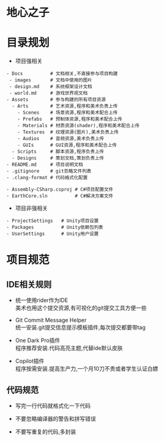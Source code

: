 ﻿# 地心之子

# 目录规划

- 项目强相关

```text
- Docs          # 文档相关,不直接参与项目构建
 - images       # 文档中使用的图片
 - design.md    # 系统框架设计文档
 - world.md     # 游戏世界观文档
- Assets        # 参与构建的所有项目资源
  - Arts        # 艺术资源,程序和美术负责上传
    - Scenes    # 场景资源,程序和美术配合上传
    - Prefabs   # 预制体资源,程序和美术配合上传
    - Materials # 材质资源(shader),程序和美术配合上传
    - Textures  # 纹理资源(图片),美术负责上传
    - Audios    # 音频资源,美术负责上传
    - GUIs      # GUI资源,程序和美术配合上传
  - Scripts     # 脚本资源,程序负责上传
  - Designs     # 策划文档,策划负责上传
- README.md     # 项目说明文档
- .gitignore    # git忽略文件列表
- .clang-format # 代码格式化配置

- Assembly-CSharp.csproj # C#项目配置文件
- EarthCore.sln          # C#解决方案文件
```

- 项目非强相关

```text
- ProjectSettings   # Unity项目设置
- Packages          # Unity依赖包列表
- UserSettings      # Unity用户设置
```

# 项目规范

## IDE相关规则

- 统一使用rider作为IDE  
  美术也用这个提交资源,有可视化的git提交工具方便一些

- Git Commit Message Helper  
  统一安装.git提交信息提示模板插件,每次提交都要带tag

- One Dark Pro插件  
  程序推荐安装.代码高亮主题,代替ide默认皮肤

- Copilot插件  
  程序按需安装.提高生产力,一个月10刀不贵或者学生认证白嫖

## 代码规范

- 写完一行代码就格式化一下代码

- 不要忽略编译器的警告和拼写错误

- 不要写重复的代码,多封装